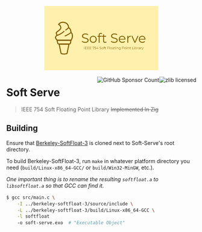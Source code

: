 <p align=center>
    <img src="misc/Soft Serve.png" alt="Soft Serve Logo" width=60%>
</p>

<img src="https://img.shields.io/github/license/pebaz/soft-serve" alt="zlib licensed" align="right">
<img src="https://img.shields.io/github/sponsors/pebaz" alt="GitHub Sponsor Count" align="right">

# Soft Serve

> IEEE 754 Soft Floating Point Library ~~Implemented In Zig~~

## Building

Ensure that [Berkeley-SoftFloat-3](https://github.com/ucb-bar/berkeley-softfloat-3)
is cloned next to Soft-Serve's root directory.

To build Berkeley-SoftFloat-3, run `make` in whatever platform directory you
need (`build/Linux-x86_64-GCC/` or `build/Win32-MinGW`, etc.).

*One important thing is to rename the resulting `softfloat.a` to
`libsoftfloat.a` so that GCC can find it.*

```bash
$ gcc src/main.c \
    -I ../berkeley-softfloat-3/source/include \
    -L ../berkeley-softfloat-3/build/Linux-x86_64-GCC \
    -l softfloat
    -o soft-serve.exo  # "Executable Object"
```
